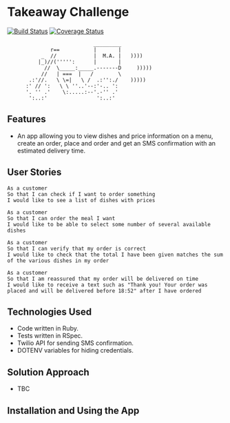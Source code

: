 Takeaway Challenge
==================
[![Build Status](https://travis-ci.org/tamarlehmann/takeaway-challenge.svg?branch=master)](https://travis-ci.org/tamarlehmann/takeaway-challenge) [![Coverage Status](https://coveralls.io/repos/github/tamarlehmann/takeaway-challenge/badge.svg?branch=master)](https://coveralls.io/github/tamarlehmann/takeaway-challenge?branch=master)

```
                            _________
              r==           |       |
           _  //            |  M.A. |   ))))
          |_)//(''''':      |       |
            //  \_____:_____.-------D     )))))
           //   | ===  |   /        \
       .:'//.   \ \=|   \ /  .:'':./    )))))
      :' // ':   \ \ ''..'--:'-.. ':
      '. '' .'    \:.....:--'.-'' .'
       ':..:'                ':..:'

 ```

Features
-------

* An app allowing you to view dishes and price information on a menu, create an order, place and order and get an SMS confirmation with an estimated delivery time.

User Stories
-----

```
As a customer
So that I can check if I want to order something
I would like to see a list of dishes with prices

As a customer
So that I can order the meal I want
I would like to be able to select some number of several available dishes

As a customer
So that I can verify that my order is correct
I would like to check that the total I have been given matches the sum of the various dishes in my order

As a customer
So that I am reassured that my order will be delivered on time
I would like to receive a text such as "Thank you! Your order was placed and will be delivered before 18:52" after I have ordered
```

Technologies Used
-----

* Code written in Ruby.
* Tests written in RSpec.
* Twilio API for sending SMS confirmation.
* DOTENV variables for hiding credentials.


Solution Approach
-----

* TBC


Installation and Using the App
-----
